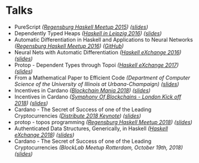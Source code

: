 # Talks

  - PureScript
    _([Regensburg Haskell Meetup 2015](https://www.meetup.com/de-DE/Regensburg-Haskell-Meetup/events/224279225))_
    _([slides](Regensburg_Haskell_Meetup_PureScript.pdf))_
  - Dependently Typed Heaps
    _([Haskell in Leipzig 2016](https://hal2016.haskell.org))_
    _([slides](Dependently_Typed_Heaps.pdf))_
  - Automatic Differentiation in Haskell and Applications to Neural Networks
    _([Regensburg Haskell Meetup 2016](https://www.meetup.com/de-DE/Regensburg-Haskell-Meetup/events/231568321))_
    _([GitHub](https://github.com/brunjlar/meetup-august-2016))_
  - Neural Nets with Automatic Differentiation 
    _([Haskell eXchange 2016](https://skillsmatter.com/conferences/7276-haskell-exchange-2016))_
    _([slides](Haskell_eXchange_2016.pdf))_
  - Protop - Dependent Types through Topoi
    _([Haskell eXchange 2017](https://skillsmatter.com/conferences/8522-haskell-exchange-2017))_
    _([slides](Haskell_eXchange_2017_Protop.pdf))_
  - From a Mathematical Paper to Efficient Code
    _(Department of Computer Science of the University of Illinois at Urbana-Champaign)_
    _([slides](ASE2017.pdf))_
  - Incentives in Cardano
    _([Blockchain Mania 2018](https://www.meetup.com/Bitcoins-And-Emerging-Tech-That-Changes-The-World/events/245531845))_
    _([slides](Incentives_Hamburg.pdf))_
  - Incentives in Cardano
    _([Symphony Of Blockchains - London Kick off 2018](https://www.meetup.com/Symphony-of-Blockchains-Visualisation-Meetup/events/250298357))_
    _([slides](Incentives_London.pdf))_
  - Cardano - The Secret of Success of one of the Leading Cryptocurrencies
    _([Distribute 2018 Keynote](http://www.distribute-conference.com))_
    _([slides](Distribute_2018.pdf))_
  - protop - topos programming
    _([Regensburg Haskell Meetup 2018](https://www.meetup.com/de-DE/Regensburg-Haskell-Meetup/events/254249690/))_
    _([slides](Regensburg_Haskell_Meetup_Protop.pdf))_
  - Authenticated Data Structures, Generically, in Haskell
    _([Haskell eXchange 2018](https://skillsmatter.com/app/conferences/10237-haskell-exchange-2018m))_
    _([slides](Haskell_eXchange_2018.pdf))_
  - Cardano - The Secret of Success of one of the Leading Cryptocurrencies
    _(BlockLab Meetup Rotterdam, October 19th, 2018)_
    _([slides](BlockLab_2018_Rotterdam.pdf))_
